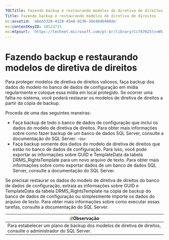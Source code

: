 ```yaml
---
TOCTitle: Fazendo backup e restaurando modelos de diretiva de direitos
Title: Fazendo backup e restaurando modelos de diretiva de direitos
ms:assetid: 'a6ed3328-4128-45e8-9236-3de484b460de'
ms:contentKeyID: 18123731
ms:mtpsurl: 'https://technet.microsoft.com/pt-br/library/Cc747625(v=WS.10)'
---
```


Fazendo backup e restaurando modelos de diretiva de direitos
============================================================

Para proteger modelos de diretiva de direitos valiosos, faça backup dos dados do modelo no banco de dados de configuração em mídia regularmente e coloque essa mídia em local protegido. Se ocorrer uma falha no sistema, você poderá restaurar os modelos de diretiva de direitos a partir da cópia de backup.

Proceda de uma das seguintes maneiras:

-   Faça backup de todo o banco de dados de configuração que inclui os dados do modelo de diretiva de direitos. Para obter mais informações sobre como fazer backup de um banco de dados SQL Server, consulte a documentação do SQL Server.
    -ou-
-   Faça backup somente dos dados do modelo de diretiva de direitos que estão no banco de dados de configuração. Para isso, você pode exportar as informações sobre GUID e TemplateData da tabela DRMS\_RightsTemplate para um novo arquivo de texto. Para obter mais informações sobre como exportar dados de um banco de dados SQL Server, consulte a documentação do SQL Server.

Se precisar restaurar os dados do modelo de diretiva de direitos do banco de dados de configuração, extraia as informações sobre GUID e TemplateData da tabela DRMS\_RightsTemplate na cópia de backup do banco de dados de configuração ou simplesmente importe os dados do arquivo de texto. Para obter mais informações sobre como executar essas tarefas, consulte a documentação do SQL Server.

| ![](images/Cc747625.note(WS.10).gif)Observação                                      |
|------------------------------------------------------------------------------------------------------------------|
| Para estabelecer um plano de backup dos modelos de diretiva de direitos, consulte o administrador do SQL Server. |
